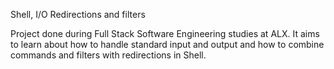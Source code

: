 Shell, I/O Redirections and filters

Project done during Full Stack Software Engineering studies at ALX. It aims to learn about how to handle standard input and output and how to combine commands and filters with redirections in Shell.
